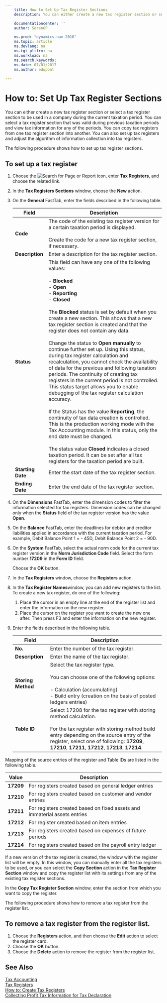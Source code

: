 ```yaml
---
    title: How to Set Up Tax Register Sections
    description: You can either create a new tax register section or select a tax register section to be used in a company during the current taxation period. You can select a tax register section that was valid during previous taxation periods and view tax information for any of the periods. You can copy tax registers from one tax register section into another. You can also set up tax registers and adjust the algorithm of information collection into tax registers.

    documentationcenter: ''
    author: SorenGP

    ms.prod: "dynamics-nav-2018"
    ms.topic: article
    ms.devlang: na
    ms.tgt_pltfrm: na
    ms.workload: na
    ms.search.keywords:
    ms.date: 07/01/2017
    ms.author: edupont

---
```

# How to: Set Up Tax Register Sections
You can either create a new tax register section or select a tax register section to be used in a company during the current taxation period. You can select a tax register section that was valid during previous taxation periods and view tax information for any of the periods. You can copy tax registers from one tax register section into another. You can also set up tax registers and adjust the algorithm of information collection into tax registers.  

The following procedure shows how to set up tax register sections.  

## To set up a tax register  

1.  Choose the ![Search for Page or Report](../../media/ui-search/search_small.png "Search for Page or Report icon") icon, enter **Tax Registers**, and choose the related link.  
2.  In the **Tax Registers Sections** window, choose the **New** action.  
3.  On the **General** FastTab, enter the fields described in the following table.  

    |Field|Description|  
    |-----------|-----------------|  
    |**Code**|The code of the existing tax register version for a certain taxation period is displayed.<br /><br /> Create the code for a new tax register section, if necessary.|  
    |**Description**|Enter a description for the tax register section.|  
    |**Status**|This field can have any one of the following values:<br /><br /> -   **Blocked**<br />-   **Open**<br />-   **Reporting**<br />-   **Closed**<br /><br /> The **Blocked** status is set by default when you create a new section. This shows that a new tax register section is created and that the register does not contain any data.<br /><br /> Change the status to **Open manually** to continue further set up. Using this status, during tax register calculation and recalculation, you cannot check the availability of data for the previous and following taxation periods. The continuity of creating tax registers in the current period is not controlled. This status target allows you to enable debugging of the tax register calculation accuracy.<br /><br /> If the Status has the value **Reporting**, the continuity of tax data creation is controlled. This is the production working mode with the Tax Accounting module. In this status, only the end date must be changed.<br /><br /> The status value **Closed** indicates a closed taxation period. It can be set after all tax registers for the taxation period are built.|  
    |**Starting Date**|Enter the start date of the tax register section.|  
    |**Ending Date**|Enter the end date of the tax register section.|  

4.  On the **Dimensions** FastTab, enter the dimension codes to filter the information selected for tax registers. Dimension codes can be changed only when the **Status** field of the tax register version has the value **Open**.  
5.  On the **Balance** FastTab, enter the deadlines for debtor and creditor liabilities applied in accordance with the current taxation period. For example, Debit Balance Point 1 = - 45D, Debit Balance Point 2 = - 90D.  
6.  On the **System** FastTab, select the actual norm code for the current tax register version in the **Norm Jurisdiction Code** field. Select the form number **17209** in the **Form ID** field.  

    Choose the **OK** button.  

7.  In the **Tax Registers** window, choose the **Registers** action.  
8.  In the **Tax Register Names**window, you can add new registers to the list. To create a new tax register, do one of the following:  

    1.  Place the cursor in an empty line at the end of the register list and enter the information on the new register.  
    2.  Place the cursor on the register you want to create the new one after. Then press F3 and enter the information on the new register.  

9. Enter the fields described in the following table.  

    |Field|Description|  
    |-----------|-----------------|  
    |**No.**|Enter the number of the tax register.|  
    |**Description**|Enter the name of the tax register.|  
    |**Storing Method**|Select the tax register type.<br /><br /> You can choose one of the following options:<br /><br /> -   Calculation (accumulating)<br />-   Build entry (creation on the basis of posted ledgers entries)|  
    |**Table ID**|Select 17208 for the tax register with storing method calculation.<br /><br /> For the tax register with storing method build entry depending on the source entry of the register, select one of following: **17209**, **17210**, **17211**, **17212**, **17213**, **17214**.|  

Mapping of the source entries of the register and Table IDs are listed in the following table.  

|Value|Description|  
|-----------|-----------------|  
|**17209**|For registers created based on general ledger entries|  
|**17210**|For registers created based on customer and vendor entries|  
|**17211**|For registers created based on fixed assets and immaterial assets entries|  
|**17212**|For register created based on item entries|  
|**17213**|For registers created based on expenses of future periods|  
|**17214**|For registers created based on the payroll entry ledger|  

If a new version of the tax register is created, the window with the register list will be empty. In this window, you can manually enter all the tax registers to be used, or you can select the **Copy Section** action in the **Tax Register Section** window and copy the register list with its settings from any of the existing tax register sections.  

In the **Copy Tax Register Section** window, enter the section from which you want to copy the register.  

The following procedure shows how to remove a tax register from the register list.  

## To remove a tax register from the register list.  

1.  Choose the **Registers** action, and then choose the **Edit** action to select the register card.  
2.  Choose the **OK** button.  
3.  Choose the **Delete** action to remove the register from the register list.  

## See Also  
 [Tax Accounting](tax-accounting.md)   
 [Tax Registers](tax-registers.md)   
 [How to: Create Tax Registers](how-to-create-tax-registers.md)   
 [Collecting Profit Tax Information for Tax Declaration](collecting-profit-tax-information-for-tax-declaration.md)
